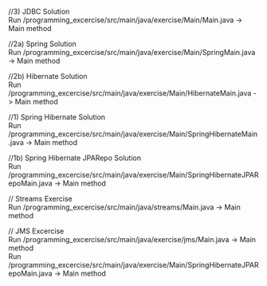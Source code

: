 //3) JDBC Solution <br />
Run /programming_excercise/src/main/java/exercise/Main/Main.java
-> Main method

//2a) Spring Solution <br />
Run /programming_excercise/src/main/java/exercise/Main/SpringMain.java
-> Main method

//2b) Hibernate Solution <br />
Run /programming_excercise/src/main/java/exercise/Main/HibernateMain.java
-> Main method

//1) Spring Hibernate Solution <br />
Run /programming_excercise/src/main/java/exercise/Main/SpringHibernateMain.java
-> Main method

//1b) Spring Hibernate JPARepo Solution <br />
Run /programming_excercise/src/main/java/exercise/Main/SpringHibernateJPARepoMain.java
-> Main method

// Streams Exercise <br />
Run /programming_excercise/src/main/java/streams/Main.java
-> Main method

// JMS Excercise <br />
Run /programming_excercise/src/main/java/exercise/jms/Main.java
-> Main method <br />
Run /programming_excercise/src/main/java/exercise/Main/SpringHibernateJPARepoMain.java
-> Main method
